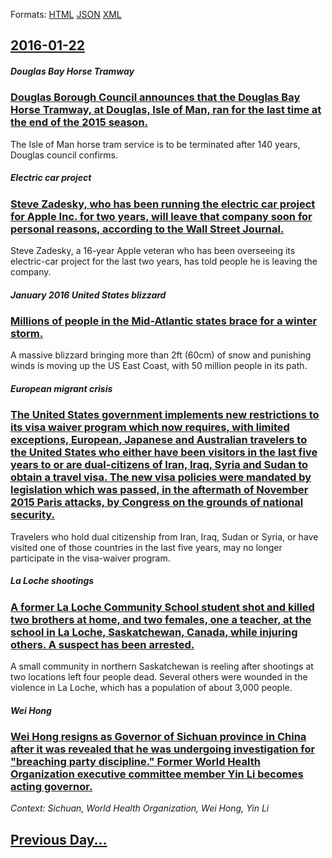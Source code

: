 
Formats: [HTML](2016/01/22/index.html)  [JSON](2016/01/22/index.json)  [XML](2016/01/22/index.xml)  

## [2016-01-22](/news/2016/01/22/index.md)

##### Douglas Bay Horse Tramway
### [Douglas Borough Council announces that the Douglas Bay Horse Tramway, at Douglas, Isle of Man, ran for the last time at the end of the 2015 season. ](/news/2016/01/22/douglas-borough-council-announces-that-the-douglas-bay-horse-tramway-at-douglas-isle-of-man-ran-for-the-last-time-at-the-end-of-the-2015.md)
The Isle of Man horse tram service is to be terminated after 140 years, Douglas council confirms.

##### Electric car project
### [Steve Zadesky, who has been running the electric car project for Apple Inc. for two years, will leave that company soon for personal reasons, according to the Wall Street Journal. ](/news/2016/01/22/steve-zadesky-who-has-been-running-the-electric-car-project-for-apple-inc-for-two-years-will-leave-that-company-soon-for-personal-reasons.md)
Steve Zadesky, a 16-year Apple veteran who has been overseeing its electric-car project for the last two years, has told people he is leaving the company.

##### January 2016 United States blizzard
### [Millions of people in the Mid-Atlantic states brace for a winter storm. ](/news/2016/01/22/millions-of-people-in-the-mid-atlantic-states-brace-for-a-winter-storm.md)
A massive blizzard bringing more than 2ft (60cm) of snow and punishing winds is moving up the US East Coast, with 50 million people in its path.

##### European migrant crisis
### [The United States government implements new restrictions to its visa waiver program which now requires, with limited exceptions, European, Japanese and Australian travelers to the United States who either have been visitors in the last five years to or are dual-citizens of Iran, Iraq, Syria and Sudan to obtain a travel visa. The new visa policies were mandated by legislation which was passed, in the aftermath of November 2015 Paris attacks, by Congress on the grounds of national security. ](/news/2016/01/22/the-united-states-government-implements-new-restrictions-to-its-visa-waiver-program-which-now-requires-with-limited-exceptions-european-j.md)
Travelers who hold dual citizenship from Iran, Iraq, Sudan or Syria, or have visited one of those countries in the last five years, may no longer participate in the visa-waiver program.

##### La Loche shootings
### [A former La Loche Community School student shot and killed two brothers at home, and two females, one a teacher, at the school in La Loche, Saskatchewan, Canada, while injuring others. A suspect has been arrested. ](/news/2016/01/22/a-former-la-loche-community-school-student-shot-and-killed-two-brothers-at-home-and-two-females-one-a-teacher-at-the-school-in-la-loche.md)
A small community in northern Saskatchewan is reeling after shootings at two locations left four people dead. Several others were wounded in the violence in La Loche, which has a population of about 3,000 people.

##### Wei Hong
### [Wei Hong resigns as Governor of Sichuan province in China after it was revealed that he was undergoing investigation for "breaching party discipline." Former World Health Organization executive committee member Yin Li becomes acting governor. ](/news/2016/01/22/wei-hong-resigns-as-governor-of-sichuan-province-in-china-after-it-was-revealed-that-he-was-undergoing-investigation-for-breaching-party-di.md)
_Context: Sichuan, World Health Organization, Wei Hong, Yin Li_

## [Previous Day...](/news/2016/01/21/index.md)

